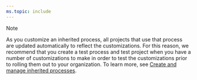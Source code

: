 ```yaml
---
ms.topic: include
---
```


> [!NOTE]  
> As you customize an inherited process, all projects that use that process are updated automatically to reflect the customizations. For this reason, we recommend that you create a test process and test project when you have a number of customizations to make in order to test the customizations prior to rolling them out to your organization. To learn more, see [Create and manage inherited processes](/azure/devops/organizations/settings/work/manage-process).
